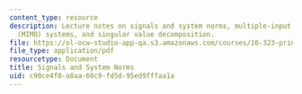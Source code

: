 ```yaml
---
content_type: resource
description: Lecture notes on signals and system norms, multiple-input multiple-output
  (MIMO) systems, and singular value decomposition.
file: https://ol-ocw-studio-app-qa.s3.amazonaws.com/courses/16-323-principles-of-optimal-control-spring-2008/c90ce4f0a8aa60c9fd5d95ed9fffaa1a_lec15.pdf
file_type: application/pdf
resourcetype: Document
title: Signals and System Norms
uid: c90ce4f0-a8aa-60c9-fd5d-95ed9fffaa1a
---
```

